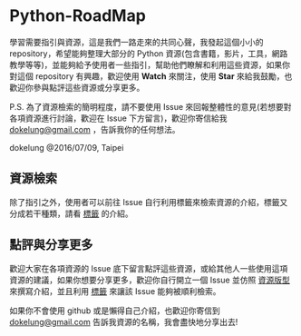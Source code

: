 # Python-RoadMap

學習需要指引與資源，這是我們一路走來的共同心聲，我發起這個小小的 repository，希望能夠整理大部分的 Python 資源(包含書籍，影片，工具，網路教學等等)，並能夠給予使用者一些指引，幫助他們瞭解和利用這些資源，如果你對這個 repository 有興趣，歡迎使用 **Watch** 來關注，使用 **Star** 來給我鼓勵，也歡迎你參與點評這些資源或分享更多。

P.S. 為了資源檢索的簡明程度，請不要使用 Issue 來回報整體性的意見(若想要對各項資源進行討論，歡迎在 Issue 下方留言)，歡迎你寄信給我 dokelung@gmail.com ，告訴我你的任何想法。

dokelung @2016/07/09, Taipei

## 資源檢索

除了指引之外，使用者可以前往 Issue 自行利用標籤來檢索資源的介紹，標籤又分成若干種類，請看 [標籤]() 的介紹。

## 點評與分享更多

歡迎大家在各項資源的 Issue 底下留言點評這些資源，或給其他人一些使用這項資源的建議，如果你想要分享更多，歡迎你自行開立一個 Issue 並仿照 [資源版型]() 來撰寫介紹，並且利用 [標籤]() 來讓該 Issue 能夠被順利檢索。

如果你不會使用 github 或是懶得自己介紹，也歡迎你寄信到 dokelung@gmail.com 告訴我資源的名稱，我會盡快地分享出去!
